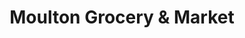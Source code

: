 ---
title: "Moulton Grocery & Market"
url: /moulton/moulton-grocery-and-market/
shop: convenience
---